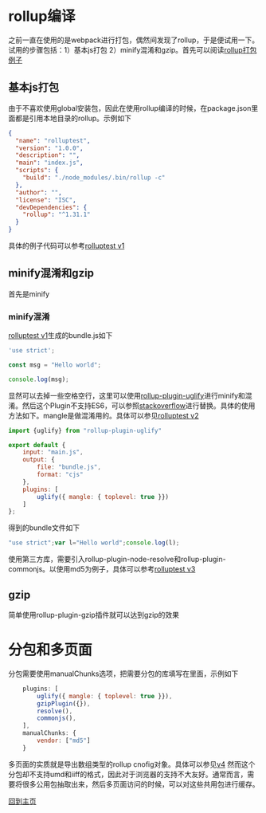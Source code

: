 # rollup编译
之前一直在使用的是webpack进行打包，偶然间发现了rollup，于是便试用一下。试用的步骤包括：1）基本js打包 2）minify混淆和gzip。首先可以阅读[rollup打包例子](https://www.rollupjs.com/guide/tutorial/#%E5%88%9B%E5%BB%BA%E7%AC%AC%E4%B8%80%E4%B8%AAbundlecreating-your-first-bundle)
## 基本js打包
由于不喜欢使用global安装包，因此在使用rollup编译的时候，在package.json里面都是引用本地目录的rollup。示例如下
```json
{
  "name": "rolluptest",
  "version": "1.0.0",
  "description": "",
  "main": "index.js",
  "scripts": {
    "build": "./node_modules/.bin/rollup -c"
  },
  "author": "",
  "license": "ISC",
  "devDependencies": {
    "rollup": "^1.31.1"
  }
}
```
具体的例子代码可以参考[rolluptest v1](https://github.com/codetest/rolluptest/tree/v1)
## minify混淆和gzip
首先是minify
### minify混淆
[rolluptest v1](https://github.com/codetest/rolluptest/tree/v1)生成的bundle.js如下
```javascript
'use strict';

const msg = "Hello world";

console.log(msg);

```
显然可以去掉一些空格空行，这里可以使用[rollup-plugin-uglify](https://www.npmjs.com/package/rollup-plugin-uglify)进行minify和混淆。然后这个Plugin不支持ES6，可以参照[stackoverflow](https://stackoverflow.com/questions/47439067/uglifyjs-throws-unexpected-token-keyword-const-with-node-modules)进行替换。具体的使用方法如下。mangle是做混淆用的。具体可以参见[rolluptest v2](https://github.com/codetest/rolluptest/tree/v2)
```javascript
import {uglify} from "rollup-plugin-uglify"

export default {
    input: "main.js",
    output: {
        file: "bundle.js",
        format: "cjs"
    },
    plugins: [
        uglify({ mangle: { toplevel: true }})
    ]
};
```
得到的bundle文件如下
```javascript
"use strict";var l="Hello world";console.log(l);
```
使用第三方库，需要引入rollup-plugin-node-resolve和rollup-plugin-commonjs。以使用md5为例子，具体可以参考[rolluptest v3](https://github.com/codetest/rolluptest/tree/v3)

## gzip
简单使用rollup-plugin-gzip插件就可以达到gzip的效果

# 分包和多页面
分包需要使用manualChunks选项，把需要分包的库填写在里面，示例如下
```javascript
    plugins: [
        uglify({ mangle: { toplevel: true }}),
        gzipPlugin({}),
        resolve(),
        commonjs(),
    ],
    manualChunks: {
        vendor: ["md5"]
    }
```
多页面的实质就是导出数组类型的rollup cnofig对象。具体可以参见[v4](https://github.com/codetest/rolluptest/tree/v4)
然而这个分包却不支持umd和iiff的格式，因此对于浏览器的支持不大友好。通常而言，需要将很多公用包抽取出来，然后多页面访问的时候，可以对这些共用包进行缓存。

[回到主页](https://codetest.github.io)
